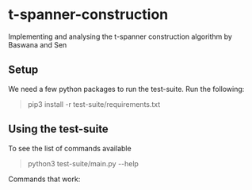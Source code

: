 # t-spanner-construction
Implementing and analysing the t-spanner construction algorithm by Baswana and Sen

## Setup

We need a few python packages to run the test-suite. Run the following:  
> pip3 install -r test-suite/requirements.txt

## Using the test-suite

To see the list of commands available
> python3 test-suite/main.py --help

Commands that work:
